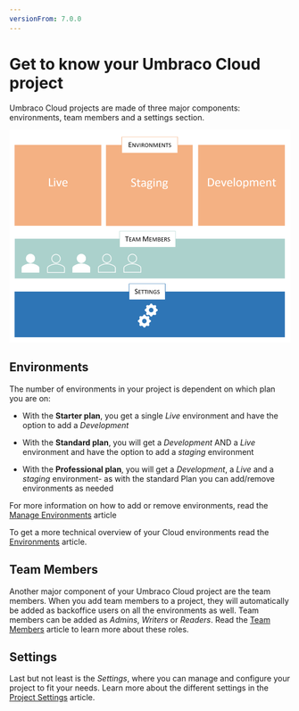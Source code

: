 ```yaml
---
versionFrom: 7.0.0
---
```


# Get to know your Umbraco Cloud project

Umbraco Cloud projects are made of three major components: environments, team members and a settings section.

![Project overview](images/project-components.png)

## Environments

The number of environments in your project is dependent on which plan you are on:

* With the **Starter plan**, you get a single _Live_ environment and have the option to add  a _Development_ 

* With the **Standard plan**, you will get a _Development_ AND a _Live_ environment and have the option to add  a _staging_ environment

* With the **Professional plan**, you will get a _Development_, a _Live_  and a _staging_ environment- as with the standard Plan you can add/remove environments as needed

For more information on how to add or remove environments, read the [Manage Environments](../../Set-Up/Manage-Environments) article

To get a more technical overview of your Cloud environments read the [Environments](../Environments) article.

## Team Members

Another major component of your Umbraco Cloud project are the team members. When you add team members to a project, they will automatically be added as backoffice users on all the environments as well. Team members can be added as *Admins*, *Writers* or *Readers*. Read the [Team Members](../../Set-up/Team-members) article to learn more about these roles.

## Settings

Last but not least is the *Settings*, where you can manage and configure your project to fit your needs. Learn more about the different settings in the [Project Settings](../../Set-up/project-settings) article.
